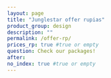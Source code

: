 ```yaml
---
layout: page
title: "Junglestar offer rupias"
product_group: design
description: ""
permalink: /offer-rp/
prices_rp: true #true or empty
question: Check our packages!
after:
no_index: true #true or empty
---
```

